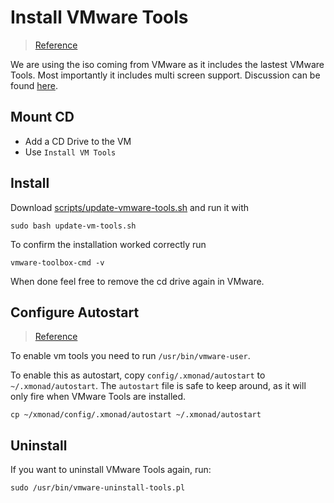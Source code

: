 # Install VMware Tools
> [Reference](https://kb.vmware.com/selfservice/microsites/search.do?language=en_US&cmd=displayKC&externalId=1022525)

We are using the iso coming from VMware as it includes the lastest VMware Tools. Most importantly it includes multi screen support. Discussion can be found [here](http://superuser.com/questions/270112/open-vm-tools-vs-vmware-tools).
## Mount CD
* Add a CD Drive to the VM
* Use `Install VM Tools`

## Install
Download [scripts/update-vmware-tools.sh](/scripts/update-vmware-tools.sh) and run it with 
```shell
sudo bash update-vm-tools.sh
```
To confirm the installation worked correctly run
```shell
vmware-toolbox-cmd -v
```
When done feel free to remove the cd drive again in VMware.

## Configure Autostart
> [Reference](http://askubuntu.com/questions/777839/fresh-ubuntu-16-04-install-broken-vmware-tools#answer-777922)

To enable vm tools you need to run `/usr/bin/vmware-user`.

To enable this as autostart, copy `config/.xmonad/autostart` to `~/.xmonad/autostart`. The `autostart` file is safe to keep around, as it will only fire when VMware Tools are installed.

```shell
cp ~/xmonad/config/.xmonad/autostart ~/.xmonad/autostart
```

## Uninstall
If you want to uninstall VMware Tools again, run:
```shell
sudo /usr/bin/vmware-uninstall-tools.pl
```
